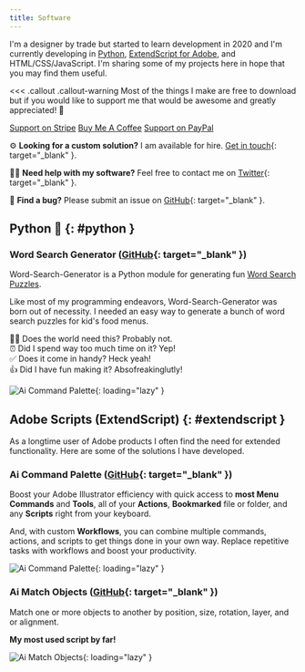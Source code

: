 ```yaml
---
title: Software
---
```


I'm a designer by trade but started to learn development in 2020 and I'm currently developing in [Python](#python), [ExtendScript for Adobe](#extendscript), and HTML/CSS/JavaScript. I'm sharing some of my projects here in hope that you may find them useful.

<<< .callout .callout-warning
Most of the things I make are free to download but if you would like to support me that would be awesome and greatly appreciated! 🙏
>>>

<div class="grid">
    <a class="btn" href="https://buy.stripe.com/4gw2c70oq6kBgHS6oo" target="_blank">Support on Stripe</a>
    <a class="btn" href="https://www.buymeacoffee.com/joshbduncan" target="_blank">Buy Me A Coffee</a>
    <a class="btn" href="https://www.paypal.com/donate/?hosted_button_id=F9WGMH9BSLKLA" target="_blank">Support on PayPal</a>
</div>

⚙️ **Looking for a custom solution?** I am available for hire. [Get in touch](https://contact-josh.carrd.co){: target="_blank" }.

🙋‍♂️ **Need help with my software?** Feel free to contact me on [Twitter](https://twitter.com/joshbduncan){: target="_blank" }.

🐞 **Find a bug?** Please submit an issue on [GitHub](https://github.com/joshbduncan){: target="_blank" }.

## Python 🐍 {: #python }

### Word Search Generator ([GitHub](https://github.com/joshbduncan/word-search-generator){: target="_blank" })

Word-Search-Generator is a Python module for generating fun [Word Search Puzzles](https://en.wikipedia.org/wiki/Word_search).

Like most of my programming endeavors, Word-Search-Generator was born out of necessity. I needed an easy way to generate a bunch of word search puzzles for kid's food menus.

🤦‍♂️ Does the world need this? Probably not.  
⏰ Did I spend way too much time on it? Yep!  
✅ Does it come in handy? Heck yeah!  
👍 Did I have fun making it? Absofreakinglutly!

![Ai Command Palette](/static/images/word-search-generator.gif){: loading="lazy" }

## Adobe Scripts (ExtendScript) {: #extendscript }

As a longtime user of Adobe products I often find the need for extended functionality. Here are some of the solutions I have developed.

### Ai Command Palette ([GitHub](https://github.com/joshbduncan/AiCommandPalette){: target="_blank" })

Boost your Adobe Illustrator efficiency with quick access to **most Menu Commands** and **Tools**, all of your **Actions**, **Bookmarked** file or folder, and any **Scripts** right from your keyboard.

And, with custom **Workflows**, you can combine multiple commands, actions, and scripts to get things done in your own way. Replace repetitive tasks with workflows and boost your productivity.

![Ai Command Palette](/static/images/ai-command-palette.png){: loading="lazy" }

### Ai Match Objects ([GitHub](https://github.com/joshbduncan/adobe-scripts#matchobjectsjsx){: target="_blank" })

Match one or more objects to another by position, size, rotation, layer, and or alignment.

**My most used script by far!**

![Ai Match Objects](/static/images/ai-match-objects.png){: loading="lazy" }